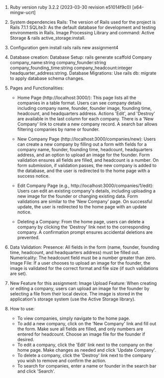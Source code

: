 1. Ruby version
ruby 3.2.2 (2023-03-30 revision e51014f9c0) [x64-mingw-ucrt]

2. System dependencies
Rails: The version of Rails used for the project is Rails 7.1.1
SQLite3: As the default database for development and testing environments in Rails.
Image Processing Library and command: Active Storage & rails active_storage:install.

3. Configuration
gem install rails
rails new assignment4


4. Database creation:
Database Setup: rails generate scaffold Company company_name:string company_founder:string company_founding_time:string company_headcount:integer headquarter_address:string.
Database Migrations: Use rails db: migrate to apply database schema changes.

5. Pages and Functionalities:
    * Home Page (http://localhost:3000/):
        This page lists all the companies in a table format.
        Users can see company details including company name, founder, founder image, founding time, headcount, and headquarters address.
        Actions 'Edit', and 'Destroy' are available in the last column for each company.
        There is a 'New Company' link to create a new company record.
        A search bar allows filtering companies by name or founder.

    * New Company Page (http://localhost:3000/companies/new):
        Users can create a new company by filling out a form with fields for a company name, founder, founding time, headcount, headquarters address, and an option to upload an image for the founder.
        Form validation ensures all fields are filled, and headcount is a number.
        On form submission, if validation passes, the new company is added to the database, and the user is redirected to the home page with a success notice.

    * Edit Company Page (e.g., http://localhost:3000/companies/1/edit):
        Users can edit an existing company's details, including uploading a new image for the founder or changing existing data.
        Form validations are similar to the 'New Company' page.
        On successful update, the user is redirected to the home page with an update notice.

    * Deleting a Company:
        From the home page, users can delete a company by clicking the 'Destroy' link next to the corresponding company.
        A confirmation prompt ensures accidental deletions are prevented.

6. Data Validation:
Presence: All fields in the form (name, founder, founding time, headcount, and headquarters address) must be filled out.
Numericality: The headcount field must be a number greater than zero.
Image File: If a user chooses to upload an image for the founder, the image is validated for the correct format and file size (if such validations are set).

7.  New Feature for this assignment:
Image Upload Feature:
When creating or editing a company, users can upload an image for the founder by selecting a file from their local device.
The image is stored in the application's storage system (use the Active Storage library).

8. How to use:
    * To view companies, simply navigate to the home page.
    * To add a new company, click on the 'New Company' link and fill out the form. Make sure all fields are filled, and only numbers are entered for headcount. Choose an image file for the founder if desired.
    * To edit a company, click the 'Edit' link next to the company on the home page. Make changes as needed and click 'Update Company'.
    * To delete a company, click the 'Destroy' link next to the company you wish to remove and confirm the action.
    * To search for companies, enter a name or founder in the search bar and click 'Search'.

